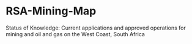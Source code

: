 # RSA-Mining-Map
Status of Knowledge: Current applications and approved operations for mining and oil and gas on the West Coast, South Africa
